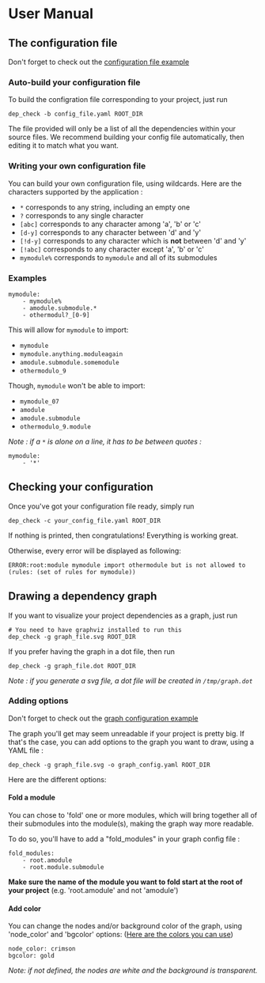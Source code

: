 # User Manual

## The configuration file

Don't forget to check out the [configuration file example](../dependency_config.yaml)

### Auto-build your configuration file

To build the configration file corresponding to your project, just run

    dep_check -b config_file.yaml ROOT_DIR

The file provided will only be a list of all the dependencies within your source files.
We recommend building your config file automatically, then editing it to match what you want.

### Writing your own configuration file

You can build your own configuration file, using wildcards. Here are the characters supported by the application :

* `*` corresponds to any string, including an empty one
* `?` corresponds to any single character
* `[abc]` corresponds to any character among 'a', 'b' or 'c'
* `[d-y]` corresponds to any character between 'd' and 'y'
* `[!d-y]` corresponds to any character which is **not** between 'd' and 'y'
* `[!abc]` corresponds to any character except 'a', 'b' or 'c'
* `mymodule%` corresponds to `mymodule` and all of its submodules

### Examples

    mymodule:
        - mymodule%
        - amodule.submodule.*
        - othermodul?_[0-9]

This will allow for `mymodule` to import:

* `mymodule`
* `mymodule.anything.moduleagain`
* `amodule.submodule.somemodule`
* `othermodulo_9`

Though, `mymodule` won't be able to import:

* `mymodule_07`
* `amodule`
* `amodule.submodule`
* `othermodulo_9.module`

*Note : if a `*` is alone on a line, it has to be between quotes :*

    mymodule:
        - '*'

## Checking your configuration

Once you've got your configuration file ready, simply run

    dep_check -c your_config_file.yaml ROOT_DIR

If nothing is printed, then congratulations! Everything is working great.

Otherwise, every error will be displayed as following:

    ERROR:root:module mymodule import othermodule but is not allowed to (rules: (set of rules for mymodule))

## Drawing a dependency graph

If you want to visualize your project dependencies as a graph, just run

    # You need to have graphviz installed to run this
    dep_check -g graph_file.svg ROOT_DIR

If you prefer having the graph in a dot file, then run

    dep_check -g graph_file.dot ROOT_DIR

*Note : if you generate a svg file, a dot file will be created in `/tmp/graph.dot`*

### Adding options

Don't forget to check out the [graph configuration example](../graph_config.yaml)

The graph you'll get may seem unreadable if your project is pretty big. If that's the case, you can add options to the graph you want to draw, using a YAML file :

    dep_check -g graph_file.svg -o graph_config.yaml ROOT_DIR

Here are the different options:

#### Fold a module

You can chose to 'fold' one or more modules, which will bring together all of their submodules into the module(s), making the graph way more readable.

To do so, you'll have to add a "fold_modules" in your graph config file :

    fold_modules:
        - root.amodule
        - root.module.submodule

**Make sure the name of the module you want to fold start at the root of your project** (e.g. 'root.amodule' and not 'amodule')

#### Add color

You can change the nodes and/or background color of the graph, using 'node_color' and 'bgcolor' options: ([Here are the colors you can use](https://www.graphviz.org/doc/info/colors.html))

    node_color: crimson
    bgcolor: gold

*Note: if not defined, the nodes are white and the background is transparent.*
